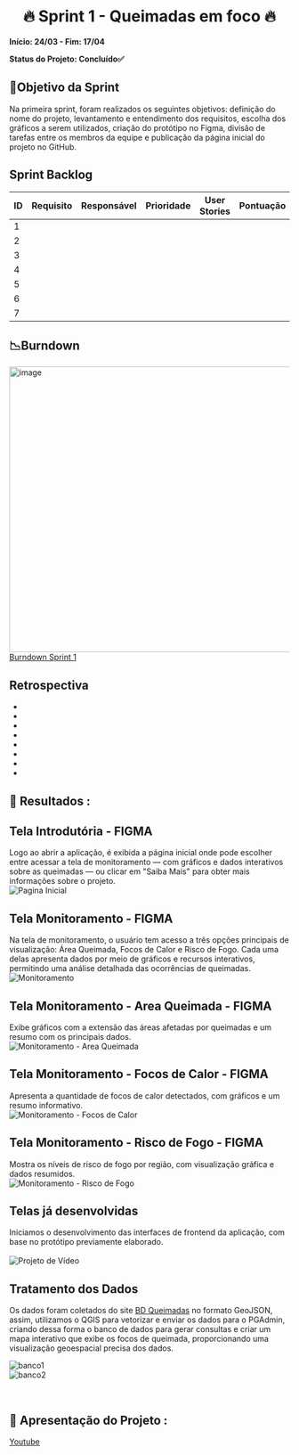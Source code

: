 <h1 align="center"> 🔥 Sprint 1 - Queimadas em foco 🔥 </h1>

**Início: 24/03 - Fim: 17/04**

**Status do Projeto: Concluído✅**

<span id="objetivo">
  
## 📌Objetivo da Sprint
Na primeira sprint, foram realizados os seguintes objetivos: definição do nome do projeto, levantamento e entendimento dos requisitos, escolha dos gráficos a serem utilizados, criação do protótipo no Figma, divisão de tarefas entre os membros da equipe e publicação da página inicial do projeto no GitHub.
<br>

## Sprint Backlog

| ID | Requisito          | Responsável | Prioridade | User Stories                                                 | Pontuação | Definition of Done                                           |
|----|--------------------|-------------|------------|--------------------------------------------------------------|-----------|--------------------------------------------------------------|
| 1  | 
| 2  | 
| 3  |
| 4  |
| 5  |
| 6  |
| 7  |



## 📉Burndown

<img width="513" alt="image" src="https://github.com/user-attachments/assets/9a3d866f-df03-4c20-8ab9-f4a3b359cf3f">
<br>
<a href="https://fatecspgov-my.sharepoint.com/:x:/r/personal/gustavo_hammes_fatec_sp_gov_br/Documents/burndownchart.xlsx?d=w2840d297e8e6493b9259eaaf84362076&csf=1&web=1&e=NLtbg1">Burndown Sprint 1</a>

</br>

## Retrospectiva

* 
* 
* 
* 
* 
* 
* 
* 
  

## 🔗 Resultados :

## Tela Introdutória - FIGMA
Logo ao abrir a aplicação, é exibida a página inicial onde pode escolher entre acessar a tela de monitoramento — com gráficos e dados interativos sobre as queimadas — ou clicar em "Saiba Mais" para obter mais informações sobre o projeto. <br>
![Pagina Inicial](https://github.com/user-attachments/assets/9dba26d8-f4af-4ae2-8069-ae0522c1850f)

## Tela Monitoramento - FIGMA
Na tela de monitoramento, o usuário tem acesso a três opções principais de visualização: Área Queimada, Focos de Calor e Risco de Fogo. Cada uma delas apresenta dados por meio de gráficos e recursos interativos, permitindo uma análise detalhada das ocorrências de queimadas. <br>
![Monitoramento](https://github.com/user-attachments/assets/85811ef6-0326-4b87-9f47-a2160cc4bc0d)

## Tela Monitoramento - Area Queimada - FIGMA
Exibe gráficos com a extensão das áreas afetadas por queimadas e um resumo com os principais dados. <br>
![Monitoramento - Area Queimada](https://github.com/user-attachments/assets/856bd1f3-a446-4623-b252-bb2935e20021)

## Tela Monitoramento - Focos de Calor - FIGMA
Apresenta a quantidade de focos de calor detectados, com gráficos e um resumo informativo. <br>
![Monitoramento - Focos de Calor](https://github.com/user-attachments/assets/1f507f99-5818-4773-9001-b0ef064c763d)

## Tela Monitoramento - Risco de Fogo - FIGMA
Mostra os níveis de risco de fogo por região, com visualização gráfica e dados resumidos. <br>
![Monitoramento - Risco de Fogo](https://github.com/user-attachments/assets/5a3c2957-9f30-45db-89e8-37b34cb57f93)

## Telas já desenvolvidas
Iniciamos o desenvolvimento das interfaces de frontend da aplicação, com base no protótipo previamente elaborado.
<br>
<br>
![Projeto de Vídeo](https://github.com/user-attachments/assets/594a6504-adfb-4df4-829e-e4ba128349db)

## Tratamento dos Dados

Os dados foram coletados do site <a href="https://terrabrasilis.dpi.inpe.br/queimadas/portal/">BD Queimadas</a> no formato GeoJSON, assim, utilizamos o QGIS para vetorizar e enviar os dados para o PGAdmin, criando dessa forma o banco de dados para gerar consultas e criar um mapa interativo que exibe os focos de queimada, proporcionando uma visualização geoespacial precisa dos dados.

![banco1](https://github.com/user-attachments/assets/dd6635ce-3021-42ce-8055-c6e6d518bb78)
<br>
![banco2](https://github.com/user-attachments/assets/af968dd1-da92-4a62-bbd6-d4a9cf94ee15)


<br>

## 🎥 Apresentação do Projeto :

<a href="">Youtube</a>

<br>
